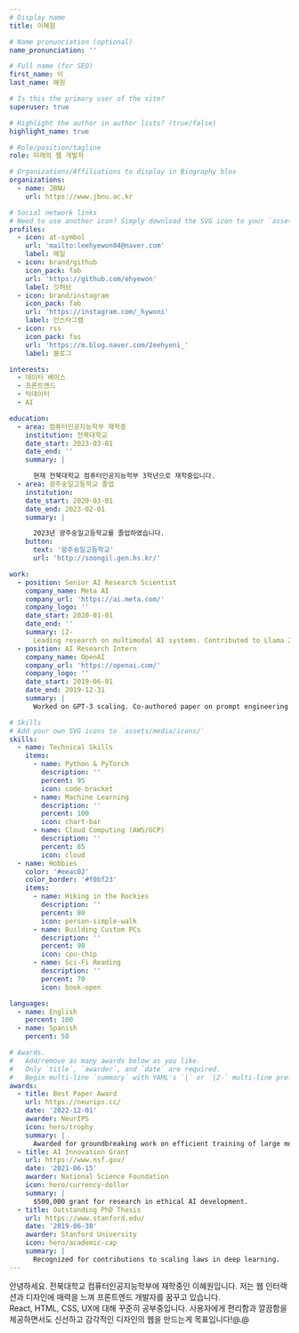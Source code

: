 ```yaml
---
# Display name
title: 이혜원

# Name pronunciation (optional)
name_pronunciation: ''

# Full name (for SEO)
first_name: 이
last_name: 혜원

# Is this the primary user of the site?
superuser: true

# Highlight the author in author lists? (true/false)
highlight_name: true

# Role/position/tagline
role: 미래의 웹 개발자

# Organizations/Affiliations to display in Biography blox
organizations:
  - name: JBNU
    url: https://www.jbnu.ac.kr

# Social network links
# Need to use another icon? Simply download the SVG icon to your `assets/media/icons/` folder.
profiles:
  - icon: at-symbol
    url: 'mailto:leehyewon04@naver.com'
    label: 메일
  - icon: brand/github
    icon_pack: fab
    url: 'https://github.com/ehyewon'
    label: 깃허브
  - icon: brand/instagram
    icon_pack: fab
    url: 'https://instagram.com/_hywoni'
    label: 인스타그램
  - icon: rss
    icon_pack: fas
    url: 'https://m.blog.naver.com/2eehyeni_'
    label: 블로그

interests:
  - 데이터 베이스
  - 프론트앤드
  - 빅데이터
  - AI

education:
  - area: 컴퓨터인공지능학부 재학중
    institution: 전북대학교
    date_start: 2023-03-01
    date_end: ''
    summary: |

      현재 전북대학교 컴퓨터인공지능학부 3학년으로 재학중입니다.
  - area: 광주숭일고등학교 졸업
    institution:
    date_start: 2020-03-01
    date_end: 2023-02-01
    summary: |

      2023년 광주숭일고등학교를 졸업하였습니다.
    button:
      text: '광주숭일고등학교'
      url: 'http://soongil.gen.hs.kr/'

work:
  - position: Senior AI Research Scientist
    company_name: Meta AI
    company_url: 'https://ai.meta.com/'
    company_logo: ''
    date_start: 2020-01-01
    date_end: ''
    summary: |2-
      Leading research on multimodal AI systems. Contributed to Llama 2 and other open-source models. 50+ citations in 3 years.
  - position: AI Research Intern
    company_name: OpenAI
    company_url: 'https://openai.com/'
    company_logo: ''
    date_start: 2019-06-01
    date_end: 2019-12-31
    summary: |
      Worked on GPT-3 scaling. Co-authored paper on prompt engineering.

# Skills
# Add your own SVG icons to `assets/media/icons/`
skills:
  - name: Technical Skills
    items:
      - name: Python & PyTorch
        description: ''
        percent: 95
        icon: code-bracket
      - name: Machine Learning
        description: ''
        percent: 100
        icon: chart-bar
      - name: Cloud Computing (AWS/GCP)
        description: ''
        percent: 85
        icon: cloud
  - name: Hobbies
    color: '#eeac02'
    color_border: '#f0bf23'
    items:
      - name: Hiking in the Rockies
        description: ''
        percent: 80
        icon: person-simple-walk
      - name: Building Custom PCs
        description: ''
        percent: 90
        icon: cpu-chip
      - name: Sci-Fi Reading
        description: ''
        percent: 70
        icon: book-open

languages:
  - name: English
    percent: 100
  - name: Spanish
    percent: 50

# Awards.
#   Add/remove as many awards below as you like.
#   Only `title`, `awarder`, and `date` are required.
#   Begin multi-line `summary` with YAML's `|` or `|2-` multi-line prefix and indent 2 spaces below.
awards:
  - title: Best Paper Award
    url: https://neurips.cc/
    date: '2022-12-01'
    awarder: NeurIPS
    icon: hero/trophy
    summary: |
      Awarded for groundbreaking work on efficient training of large models.
  - title: AI Innovation Grant
    url: https://www.nsf.gov/
    date: '2021-06-15'
    awarder: National Science Foundation
    icon: hero/currency-dollar
    summary: |
      $500,000 grant for research in ethical AI development.
  - title: Outstanding PhD Thesis
    url: https://www.stanford.edu/
    date: '2019-06-30'
    awarder: Stanford University
    icon: hero/academic-cap
    summary: |
      Recognized for contributions to scaling laws in deep learning.
---
```


안녕하세요. 전북대학교 컴퓨터인공지능학부에 재학중인 이혜원입니다.
저는 웹 인터랙션과 디자인에 매력을 느껴 프론트엔드 개발자를 꿈꾸고 있습니다.  
React, HTML, CSS, UX에 대해 꾸준히 공부중입니다. 
사용자에게 편리함과 깔끔함을 제공하면서도 신선하고 감각적인 디자인의 웹을 만드는게 목표입니다!@.@
